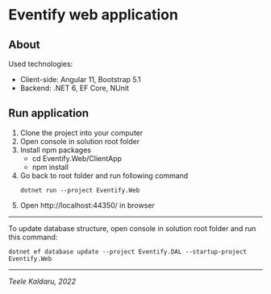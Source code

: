 # Eventify web application

## About
Used technologies:

- Client-side: Angular 11, Bootstrap 5.1
- Backend: .NET 6, EF Core, NUnit

## Run application
1. Clone the project into your computer
2. Open console in solution root folder
3. Install npm packages
	- cd Eventify.Web/ClientApp
	- npm install
4. Go back to root folder and run following command
	```
	dotnet run --project Eventify.Web
	```
5. Open http://localhost:44350/ in browser

---
To update database structure, open console in solution root folder and run this command:
```
dotnet ef database update --project Eventify.DAL --startup-project Eventify.Web
```
---

*Teele Kaldaru, 2022*

